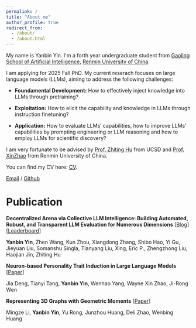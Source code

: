 ```yaml
---
permalink: /
title: "About me"
author_profile: true
redirect_from: 
  - /about/
  - /about.html
---
```


My name is Yanbin Yin. I'm a forth year undergraduate student from [Gaoling School of Artificial Intelligence](http://ai.ruc.edu.cn/english/index.htm), [Renmin University of China](https://en.ruc.edu.cn). 

I am applying for 2025 Fall PhD. My current reserach focuses on large language models (LLMs), aiming to address the following challenges:

- **Foundamental Development:** How to effectively inject knowledge into LLMs through pretraining?

- **Exploitation:** How to elicit the capability and knowledge in LLMs through instruction finetuning?

- **Application:** How to evaluate LLMs’ capabilities, how to improve LLMs’ capabilities by prompting
engineering or LLM reasoning and how to employ LLMs for scientific discovery?

I am very fortunate to be advised by [Prof. Zhiting Hu](https://zhiting.ucsd.edu) from UCSD and [Prof. XinZhao](https://gsai.ruc.edu.cn/english/waynexinzhao) from Renmin University of China.

You can find my CV here: [CV](https://drive.google.com/file/d/15TgmAsLEZguE3GzywskEBO0Z_pxuGPcE/view?usp=sharing).

[Email](y1144539848@gmail.com) / [Github](https://github.com/Yanbin-Yin)

Publication
======
**Decentralized Arena via Collective LLM Intelligence: Building Automated, Robust, and Transparent LLM Evaluation for Numerous Dimensions** [[Blog](https://de-arena.maitrix.org)][[Leaderboard](https://huggingface.co/spaces/LLM360/de-arena)]

**Yanbin Yin**, Zhen Wang, Kun Zhou, Xiangdong Zhang, Shibo Hao, Yi Gu, Jieyuan Liu, Somanshu Singla, Tianyang Liu, Xing, Eric P., Zhengzhong Liu, Haojian Jin, Zhiting Hu

**Neuron-based Personality Trait Induction in Large Language Models** [[Paper](https://arxiv.org/abs/2410.12327)]

Jia Deng, Tianyi Tang, **Yanbin Yin**, Wenhao Yang, Wayne Xin Zhao, Ji-Rong Wen

**Representing 3D Graphs with Geometric Moments** [[Paper](https://de-arena.maitrix.org)]

Mingze Li, **Yanbin Yin**, Yu Rong, Junzhou Huang, Deli Zhao, Wenbing Huang
